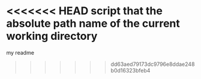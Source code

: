 <<<<<<< HEAD
script that the absolute path name of the current working directory
=======
my readme
>>>>>>> dd63aed79173dc9796e8ddae248b0d16323bfeb4
